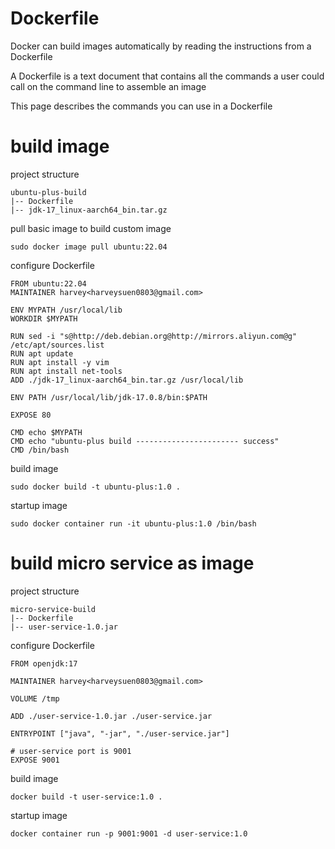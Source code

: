 # Dockerfile

Docker can build images automatically by reading the instructions from a Dockerfile

A Dockerfile is a text document that contains all the commands a user could call on the command line to assemble an image

This page describes the commands you can use in a Dockerfile

# build image

project structure

```
ubuntu-plus-build
|-- Dockerfile
|-- jdk-17_linux-aarch64_bin.tar.gz
```

pull basic image to build custom image

```shell
sudo docker image pull ubuntu:22.04
```

configure Dockerfile

```shell
FROM ubuntu:22.04
MAINTAINER harvey<harveysuen0803@gmail.com> 
  
ENV MYPATH /usr/local/lib
WORKDIR $MYPATH

RUN sed -i "s@http://deb.debian.org@http://mirrors.aliyun.com@g" /etc/apt/sources.list
RUN apt update
RUN apt install -y vim
RUN apt install net-tools
ADD ./jdk-17_linux-aarch64_bin.tar.gz /usr/local/lib

ENV PATH /usr/local/lib/jdk-17.0.8/bin:$PATH 
  
EXPOSE 80 
 
CMD echo $MYPATH 
CMD echo "ubuntu-plus build ----------------------- success" 
CMD /bin/bash 
```

build image

```shell
sudo docker build -t ubuntu-plus:1.0 .
```

startup image

```shell
sudo docker container run -it ubuntu-plus:1.0 /bin/bash
```

# build micro service as image

project structure

```
micro-service-build
|-- Dockerfile
|-- user-service-1.0.jar
```

configure Dockerfile

```shell
FROM openjdk:17

MAINTAINER harvey<harveysuen0803@gmail.com>

VOLUME /tmp

ADD ./user-service-1.0.jar ./user-service.jar 

ENTRYPOINT ["java", "-jar", "./user-service.jar"] 

# user-service port is 9001
EXPOSE 9001 
```

build image

```shell
docker build -t user-service:1.0 .
```

startup image

```shell
docker container run -p 9001:9001 -d user-service:1.0
```
